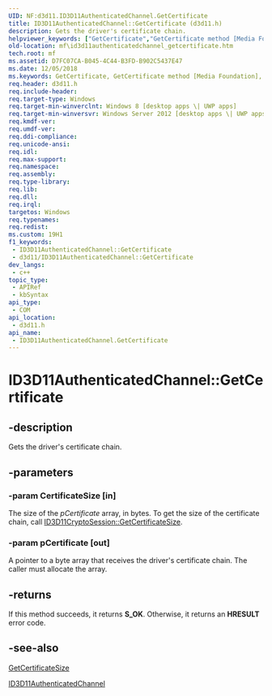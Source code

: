 ```yaml
---
UID: NF:d3d11.ID3D11AuthenticatedChannel.GetCertificate
title: ID3D11AuthenticatedChannel::GetCertificate (d3d11.h)
description: Gets the driver's certificate chain.
helpviewer_keywords: ["GetCertificate","GetCertificate method [Media Foundation]","GetCertificate method [Media Foundation]","ID3D11AuthenticatedChannel interface","ID3D11AuthenticatedChannel interface [Media Foundation]","GetCertificate method","ID3D11AuthenticatedChannel.GetCertificate","ID3D11AuthenticatedChannel::GetCertificate","d3d11/ID3D11AuthenticatedChannel::GetCertificate","mf.id3d11authenticatedchannel_getcertificate"]
old-location: mf\id3d11authenticatedchannel_getcertificate.htm
tech.root: mf
ms.assetid: D7FC07CA-B045-4C44-B3FD-B902C5437E47
ms.date: 12/05/2018
ms.keywords: GetCertificate, GetCertificate method [Media Foundation], GetCertificate method [Media Foundation],ID3D11AuthenticatedChannel interface, ID3D11AuthenticatedChannel interface [Media Foundation],GetCertificate method, ID3D11AuthenticatedChannel.GetCertificate, ID3D11AuthenticatedChannel::GetCertificate, d3d11/ID3D11AuthenticatedChannel::GetCertificate, mf.id3d11authenticatedchannel_getcertificate
req.header: d3d11.h
req.include-header: 
req.target-type: Windows
req.target-min-winverclnt: Windows 8 [desktop apps \| UWP apps]
req.target-min-winversvr: Windows Server 2012 [desktop apps \| UWP apps]
req.kmdf-ver: 
req.umdf-ver: 
req.ddi-compliance: 
req.unicode-ansi: 
req.idl: 
req.max-support: 
req.namespace: 
req.assembly: 
req.type-library: 
req.lib: 
req.dll: 
req.irql: 
targetos: Windows
req.typenames: 
req.redist: 
ms.custom: 19H1
f1_keywords:
 - ID3D11AuthenticatedChannel::GetCertificate
 - d3d11/ID3D11AuthenticatedChannel::GetCertificate
dev_langs:
 - c++
topic_type:
 - APIRef
 - kbSyntax
api_type:
 - COM
api_location:
 - d3d11.h
api_name:
 - ID3D11AuthenticatedChannel.GetCertificate
---
```


# ID3D11AuthenticatedChannel::GetCertificate


## -description

Gets the driver's certificate chain.

## -parameters

### -param CertificateSize [in]

The size of the <i>pCertificate</i> array, in bytes. To get the size of the certificate chain, call <a href="/windows/desktop/api/d3d11/nf-d3d11-id3d11cryptosession-getcertificatesize">ID3D11CryptoSession::GetCertificateSize</a>.

### -param pCertificate [out]

A pointer to a byte array that receives the driver's certificate chain. The caller must allocate the array.

## -returns

If this method succeeds, it returns <b>S_OK</b>. Otherwise, it returns an <b>HRESULT</b> error code.

## -see-also

<a href="/windows/desktop/medfound/getcertificatesize">GetCertificateSize</a>



<a href="/windows/desktop/api/d3d11/nn-d3d11-id3d11authenticatedchannel">ID3D11AuthenticatedChannel</a>
